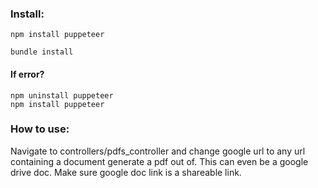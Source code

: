### Install:

```
npm install puppeteer
```

```
bundle install
```

#### If error?
```
npm uninstall puppeteer
npm install puppeteer
```

### How to use:
Navigate to controllers/pdfs_controller and change google url to any url containing a document generate a pdf out of. This can even be a google drive doc. Make sure google doc link is a shareable link.
